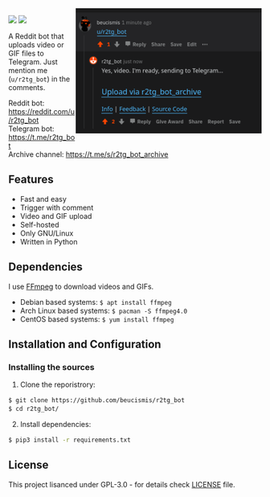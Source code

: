 <img src="assets/screenshot.png" width="370" align="right">

![](https://img.shields.io/badge/style-black-black?style=flat) ![](https://img.shields.io/reddit/user-karma/combined/r2tg_bot)

A Reddit bot that uploads video or GIF files to Telegram. Just mention me (`u/r2tg_bot`) in the comments.

Reddit bot: https://reddit.com/u/r2tg_bot <br/>
Telegram bot: https://t.me/r2tg_bot <br/>
Archive channel: https://t.me/s/r2tg_bot_archive

## Features
- Fast and easy
- Trigger with comment
- Video and GIF upload
- Self-hosted
- Only GNU/Linux
- Written in Python

## Dependencies
I use [FFmpeg](https://ffmpeg.org) to download videos and GIFs.
  * Debian based systems: `$ apt install ffmpeg`
  * Arch Linux based systems: `$ pacman -S ffmpeg4.0`
  * CentOS based systems: `$ yum install ffmpeg`

## Installation and Configuration

### Installing the sources
1. Clone the reporistrory: 
```sh
$ git clone https://github.com/beucismis/r2tg_bot
$ cd r2tg_bot/
```
2. Install dependencies:
```sh
$ pip3 install -r requirements.txt
```

## License
This project lisanced under GPL-3.0 - for details check [LICENSE](LICENSE) file.
